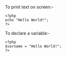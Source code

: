 
To print text on screen:-

```
<?php
echo "Hello World!";
?>
```
 To declare a variable:-
 
```
<?php
$varname = "Hello World!";
?> 
```
